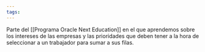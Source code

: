 ```yaml
---
tags:
---
```

Parte del [[Programa Oracle Next Education]] en el que aprendemos sobre los intereses de las empresas y las prioridades que deben tener a la hora de seleccionar a un trabajador para sumar a sus filas.